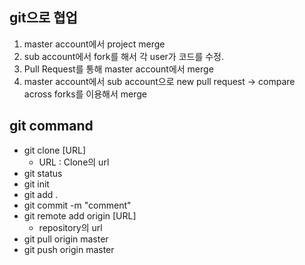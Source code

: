## git으로 협업
1. master account에서 project merge
2. sub account에서 fork를 해서 각 user가 코드를 수정.
3. Pull Request를 통해 master account에서 merge
4. master account에서 sub account으로 new pull request -> compare across forks를 이용해서 merge

## git command
* git clone [URL]
  + URL : Clone의 url
* git status
* git init
* git add .
* git commit -m "comment"
* git remote add origin [URL]
  + repository의 url
* git pull origin master
* git push origin master

